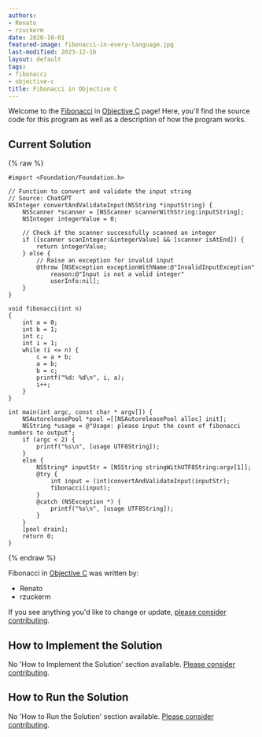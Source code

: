 ```yaml
---
authors:
- Renato
- rzuckerm
date: 2020-10-01
featured-image: fibonacci-in-every-language.jpg
last-modified: 2023-12-16
layout: default
tags:
- fibonacci
- objective-c
title: Fibonacci in Objective C
---
```


Welcome to the [Fibonacci](https://sampleprograms.io/projects/fibonacci) in [Objective C](https://sampleprograms.io/languages/objective-c) page! Here, you'll find the source code for this program as well as a description of how the program works.

## Current Solution

{% raw %}

```objective_c
#import <Foundation/Foundation.h>

// Function to convert and validate the input string
// Source: ChatGPT
NSInteger convertAndValidateInput(NSString *inputString) {
    NSScanner *scanner = [NSScanner scannerWithString:inputString];
    NSInteger integerValue = 0;

    // Check if the scanner successfully scanned an integer
    if ([scanner scanInteger:&integerValue] && [scanner isAtEnd]) {
        return integerValue;
    } else {
        // Raise an exception for invalid input
        @throw [NSException exceptionWithName:@"InvalidInputException"
            reason:@"Input is not a valid integer"
            userInfo:nil];
    }
}

void fibonacci(int n)
{
    int a = 0;
    int b = 1;
    int c;
    int i = 1;
    while (i <= n) {
        c = a + b;
        a = b;
        b = c;
        printf("%d: %d\n", i, a);
        i++;
    }
}

int main(int argc, const char * argv[]) {
    NSAutoreleasePool *pool =[[NSAutoreleasePool alloc] init];
    NSString *usage = @"Usage: please input the count of fibonacci numbers to output";
    if (argc < 2) {
        printf("%s\n", [usage UTF8String]);
    }
    else {
        NSString* inputStr = [NSString stringWithUTF8String:argv[1]];
        @try {
            int input = (int)convertAndValidateInput(inputStr);
            fibonacci(input);
        }
        @catch (NSException *) {
            printf("%s\n", [usage UTF8String]);
        }
    }
    [pool drain];
    return 0;
}

```

{% endraw %}

Fibonacci in [Objective C](https://sampleprograms.io/languages/objective-c) was written by:

- Renato
- rzuckerm

If you see anything you'd like to change or update, [please consider contributing](https://github.com/TheRenegadeCoder/sample-programs).

## How to Implement the Solution

No 'How to Implement the Solution' section available. [Please consider contributing](https://github.com/TheRenegadeCoder/sample-programs-website).

## How to Run the Solution

No 'How to Run the Solution' section available. [Please consider contributing](https://github.com/TheRenegadeCoder/sample-programs-website).